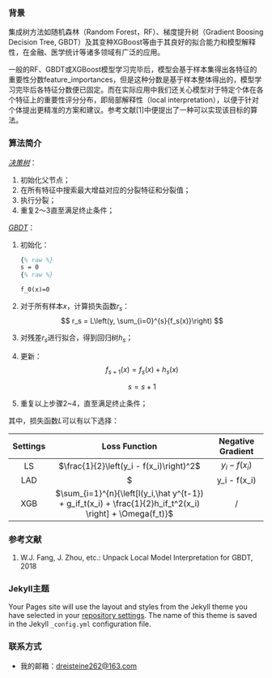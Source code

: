 
### 背景

集成树方法如随机森林（Random Forest，RF）、梯度提升树（Gradient Boosing Decision Tree, GBDT）及其变种XGBoost等由于其良好的拟合能力和模型解释性，在金融、医学统计等诸多领域有广泛的应用。

一般的RF、GBDT或XGBoost模型学习完毕后，模型会基于样本集得出各特征的重要性分数feature_importances，但是这种分数是基于样本整体得出的，模型学习完毕后各特征分数便已固定。而在实际应用中我们还关心模型对于特定个体在各个特征上的重要性评分分布，即局部解释性（local interpretation），以便于针对个体提出更精准的方案和建议。参考文献[1]中便提出了一种可以实现该目标的算法。



### 算法简介

*<u>决策树</u>*：

1. 初始化父节点；
2. 在所有特征中搜索最大增益对应的分裂特征和分裂值；
3. 执行分裂；
4. 重复2～3直至满足终止条件；



<u>*GBDT*</u>：

1. 初始化：
   ```latex
   {% raw %}
   s = 0
   {% raw %}
   ```

   ```latex
   f_0(x)=0
   ```

2. 对于所有样本$x$，计算损失函数$r_s$：
   $$
   r_s = L\left(y, \sum_{i=0}^{s}{f_s(x)}\right)
   $$

3. 对残差$r_s$进行拟合，得到回归树$h_s$；

4. 更新：
   $$
   f_{s+1}(x)=f_s(x)+h_s(x)
   $$

   $$
   s = s + 1
   $$

5. 重复以上步骤2~4，直至满足终止条件；

其中，损失函数$L$可以有以下选择：

| Settings |                        Loss Function                         |     Negative Gradient      |
| :------: | :----------------------------------------------------------: | :------------------------: |
|    LS    |           $\frac{1}{2}\left(y_i - f(x_i)\right)^2$           |       $y_i - f(x_i)$       |
|   LAD    |                       $|y_i - f(x_i)|$                       | ${\rm sign}(y_i - f(x_i))$ |
|   XGB    | $\sum_{i=1}^{n}{\left[l(y_i,\hat y^{t-1}) + g_if_t(x_i) + \frac{1}{2}h_if_t^2(x_i) \right] + \Omega(f_t)}$ |             /              |





### 参考文献

1. W.J. Fang, J. Zhou, etc.: Unpack Local Model Interpretation for GBDT, 2018

   

### Jekyll主题

Your Pages site will use the layout and styles from the Jekyll theme you have selected in your [repository settings](https://github.com/Ulti-Dreisteine/local-interpretation-for-gbdt/settings). The name of this theme is saved in the Jekyll `_config.yml` configuration file.



### 联系方式

- 我的邮箱：dreisteine262@163.com


